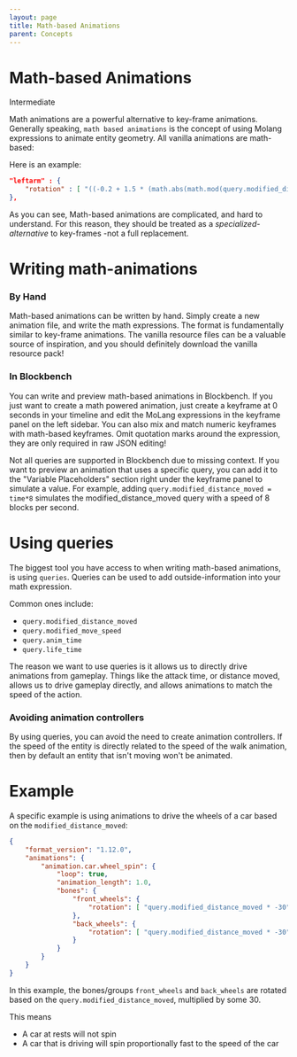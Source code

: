 ```yaml
---
layout: page
title: Math-based Animations
parent: Concepts
---
```


# Math-based Animations

<Label color="yellow">Intermediate</Label>

Math animations are a powerful alternative to key-frame animations. Generally speaking, `math based animations` is the concept of using Molang expressions to animate entity geometry. All vanilla animations are math-based:

Here is an example:

```json
"leftarm" : {
    "rotation" : [ "((-0.2 + 1.5 * (math.abs(math.mod(query.modified_distance_moved, 13) - 6.5) - 3.25) / 3.25) * query.modified_move_speed) * 57.3 - variable.agent.armxrotationfactor", 0.0, "-variable.agent.armzrotation" ]
},
```

As you can see, Math-based animations are complicated, and hard to understand. For this reason, they should be treated as a *specialized-alternative* to key-frames -not a full replacement.

# Writing math-animations

### By Hand

Math-based animations can be written by hand. Simply create a new animation file, and write the math expressions. The format is fundamentally similar to key-frame animations. The vanilla resource files can be a valuable source of inspiration, and you should definitely download the vanilla resource pack!

### In Blockbench

You can write and preview math-based animations in Blockbench.
If you just want to create a math powered animation, just create a keyframe at 0 seconds in your timeline and edit the MoLang expressions in the keyframe panel on the left sidebar. You can also mix and match numeric keyframes with math-based keyframes.
Omit quotation marks around the expression, they are only required in raw JSON editing!

Not all queries are supported in Blockbench due to missing context. If you want to preview an animation that uses a specific query, you can add it to the "Variable Placeholders" section right under the keyframe panel to simulate a value.
For example, adding `query.modified_distance_moved = time*8` simulates the modified_distance_moved query with a speed of 8 blocks per second.

# Using queries

The biggest tool you have access to when writing math-based animations, is using `queries`. Queries can be used to add outside-information into your math expression. 

Common ones include:
 - `query.modified_distance_moved`
 - `query.modified_move_speed`
 - `query.anim_time`
 - `query.life_time`

 The reason we want to use queries is it allows us to directly drive animations from gameplay. Things like the attack time, or distance moved, allows us to drive gameplay directly, and allows animations to match the speed of the action.

### Avoiding animation controllers

By using queries, you can avoid the need to create animation controllers. If the speed of the entity is directly related to the speed of the walk animation, then by default an entity that isn't moving won't be animated.

# Example

A specific example is using animations to drive the wheels of a car based on the `modified_distance_moved`:

```json
{
	"format_version": "1.12.0",
	"animations": {
		"animation.car.wheel_spin": {
			"loop": true,
			"animation_length": 1.0,
			"bones": {
				"front_wheels": {
					"rotation": [ "query.modified_distance_moved * -30", 0, 0  ]
				},
				"back_wheels": {
					"rotation": [ "query.modified_distance_moved * -30", 0, 0  ]
				}
			}
		}
	}
}
```

In this example, the bones/groups `front_wheels` and `back_wheels` are rotated based on the `query.modified_distance_moved`, multiplied by some 30.

This means
 - A car at rests will not spin
 - A car that is driving will spin proportionally fast to the speed of the car
 
  




